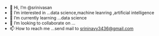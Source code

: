 - 👋 Hi, I’m @srinivasan
- 👀 I’m interested in ...data science,machine leanring ,artificial intelligence
- 🌱 I’m currently learning ...data science
- 💞️ I’m looking to collaborate on ...
- 📫 How to reach me ...send mail to srininavy3436@gmail.com

<!---
srini1603/srini1603 is a ✨ special ✨ repository because its `README.md` (this file) appears on your GitHub profile.
You can click the Preview link to take a look at your changes.
--->
